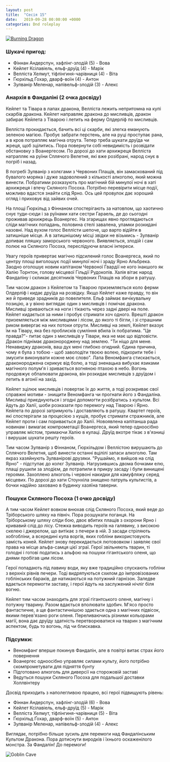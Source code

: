 ```yaml
---
layout: post
title:  "Сесія 15"
date:   2019-09-28 00:00:00 +0000
categories: Dnd roleplay
---
```


[![Burning Dragon](https://i.pinimg.com/564x/be/13/e3/be13e33f56873d8e5c52438b8f7268c4.jpg)](https://www.youtube.com/watch?v=0QIb17ZT70Q)

### Шукачі пригод:
* Фіннан Андерспун, хафлінг-злодій (5) - Вова
* Кейлет Ксілавіель, ельф-друїд (4) - Марік
* Велліста Хелмут, тіфлінгиня-чарівниця (4) - Віта
* Ґюрхільд Ґохар, дварф-воїн (4) - Антон
* Зулванір Меленар, напівельф-злодій (3) - Алекс

### Анархія в Фандаліні (2 очка досвіду)

Кейлет та Тівара в лапах дракона, Велліста лежить непритомна на купі скарбів дракона. Кейлет направляє дракона до мисливців, дракон забирає Кейлета з Тіварою і летить на ферму Олдерліф по мисливців.

Велліста прокидається, бачить всі ці скарби, які злегка еманують зеленою магією. Пробує забрати перстень, але на руці проступає рана, а в кров потрапляє магічна отрута. Тепер треба шукати друїда чи жреця, щоб зцілитись. Пора повернути собі невидимість і розвідати обстановку з Воанергесом. По дорозі до хати архижреця Велліста натрапляє на руїни Сплячого Велетня, які вже розібрані, народ снує в погріб і назад.

В погребі Зулванір з колєгами з Червоних Плащів, він замаскований під бувалого моряка і дуже задоволений з кількості алкоголю, який можна винести. Побратими розказують про магічний бій минулої ночі в хаті архижреця і втечу Скляного Посоха. Потрібно перевірити місце події, можливо вдастся знайти слід Ярно. Ось цей провулок дає хороший огляд і приховує від зайвих очей.

На площі Ґюрхільд з Фіннаном спостерігають за натовпом, що хаотично снує туди-сюди і за руїнами хати сестри Гараель, де до сьогодні проживав архижрець Воанергес. На згарищах явно проглядаються сліди магічних попадань, половина стелі завалена, уламки розкидані назовні. Над вухом голос Веллісти шепоче, що варто відійти в затишніше місце. А в затишнішому місці звідки не візьмись - Зулванір допиває пляшку заморського червоного. Виявляється, злодій і сам полює на Скляного Посоха, переслідуючи власні інтереси.

Увагу героїв привертає магічно підсилений голос Воанергеса, який по центру площі виголошує події минулої ночі і зраду Ярно Альбрека. Заодно оголошує новим капітаном Червоної Гвардії не кого інакшого як Халію Торнтон, голову місцевої Гільдії Рудокопів. Халія вітає народ Фандаліну і скликає десятників Червоних Плащів на збори в ратушу.

Тим часом дракон з Кейлетом та Тіварою приземляється коло ферми Олдерліф і кидає друїда на розвідку. Якщо Кейлет каже правду, то він же й приведе зрадників до повелителя. Ельф займає вичікувальну позицію, а у вікно виглядає один з мисливців і помічає дракона. Мисливці зриваються на ноги і тікають через задні двері на поле. Кейлет кидається за ними і пробує стримати хоч одного. Врешті дракон приземляється між мисливцями і лісом, до якого ті бігли, і зі страшним риком вивергає на них потоки отрути. Мисливці на землі, Кейлет вказує їм на Тівару, яка без проблисків сумління вбила їх побратима. "Це правда?"- питає один з мисливців у Тівари, яка не має що відповісти. Дракон піднімає драконороджену над землею. "Ти ніщо для мене. Ненавиджу драконів, ваш дух мені глибоко огидний. Єдина причина, чому я була з тобою - щоб заволодіти твоєю волею, підкорити тебе і змусити виконувати кожне моє слово". Лапа Веномфанга стискається, драконороджена скрикує від болю, а тоді зненацька вибухає язиками магічного полум'я і зривається вогняною птахою в небо. Вогонь продовжує обпалювати дракона, він розкидає мисливців з друїдом і летить в агонії на захід.

Кейлет зцілює мисливців і повертає їх до життя, а тоді розкриває свої справжні мотиви - знищити Веномфанга чи прогнати його з Фандаліна. Мисливці приєднуються і згодні допомогти розібратись з культом. Всі йдуть до Халії, шоби розказати про перемогу над Тіварою і Ярно. Кейлета по дорозі затримують і доставляють в ратушу. Квартет героїв, які спостерігали за процесією з кущів, пробує стримати стражників, але Кейлет проти і сам поривається до Халії. Новоявлена капітанша рада новинам і вимагає компрометації Воанергеса, який тепер одноосібно управляє містом, тримаючи Халію в кулаці. Друїд вкотре тікає з в'язниці і вирушає шукати решту героїв.

Тим часом Зулванір з Фіннаном, Ґюрхільдом і Веллістою вирушають до Сплячого Велетня, щоб винести останні вцілілі запаси алкоголю. Там якраз хазяйнують Зулванірові друзяки. "Рушаймо, я вийшов на слід Ярно" - підступає до колєг Зулванір. Нагрузившись двома бочками елю, плащі рушили за злодієм, де потрапили в прикру засаду і були винищені героями. Захоплено алкоголь і червоні накидки для камуфляжу серед місцевих. По дорозі до хати Стоунхіла знищено патруль культистів, а бочки надійно заховано в будинку хазяїна таверни.

### Пошуки Скляного Посоха (1 очко досвіду)

А тим часом Кейлет вовком внюхав слід Скляного Посоха, який веде до Тріборського шляху на північ. Пора розшукати поганця. На Тріборському шляху сліди бою, двоє вбитих плащів з охорони Ярно і кривавий слід до лісу. Стежка виводить героїв на галявину, з високою скелею і джерелом, що витікає з печери в ній. З засади стріляють хобгобліни, а всередині купа воргів, яких гобліни використовують замість коней. Кейлет знову перекидається лютововком і заявляє свої права на місце альфа-самця цієї зграї. Герої звільняють тварин, ті голодні і готові податись з альфою на пошуки гігантського оленя, що днями пробігав цим лісом.

Герої попадають під лавину води, яку вже традиційно спускають гобліни з верхніх рівнів печери. Тоді видряпуються схилом до імпровізованих гоблінських бараків, де натикаються на потужний гарнізон. Заледве вдається перемогти заставу, і герої йдуть на заслужений нічліг біля вогню.

Кейлет тим часом знаходить для зграї гігантського оленя, магічну і потужну тварину. Разом вдається вполювати здобич. М'ясо просто фантастичне, а ще фантастичнішою здається одна з магічних підвісок, якими перев'язано роги оленя. Переливаючись різними кольорами магії, вона дає друїду здатність перетворюватися на тварин з магічним аспектом, будь то вогонь, лід чи блискавка.

### Підсумки:
* Веномфанг вперше покинув Фандалін, але в повітрі витає страх його повернення
* Воанергес одноосібно управляє силами культу, його потрібно скомпрометувати для підняття бунту
* Підготовано алкоголь для диверсії на сторожовій заставі
* Ведуться пошуки Скляного Посоха для подальшої доставки Холлвінтеру

Досвід приходить з наполегливою працею, всі герої підвищують рівень:
* Фіннан Андерспун, хафлінг-злодій (6) - Вова
* Кейлет Ксілавіель, ельф-друїд (5) - Марік
* Велліста Хелмут, тіфлінгиня-чарівниця (5) - Віта
* Ґюрхільд Ґохар, дварф-воїн (5) - Антон
* Зулванір Меленар, напівельф-злодій (4) - Алекс

Виглядає, потрібно більше зусиль для перемоги над Фандалінським Культом Дракона. Пора дотиснути виродків і їхнього оскаженілого монстра. За Фандалін! До перемоги!

![Goblin Cave](https://i.pinimg.com/564x/6c/09/26/6c0926fdc7d17b72f716fd1c12b5428c.jpg)

